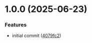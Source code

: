 # 1.0.0 (2025-06-23)


### Features

* initial commit ([4079fc2](https://github.com/dasprid/zod-temporal/commit/4079fc2b907c7179b2266f70ae4ea30517ca7cab))
